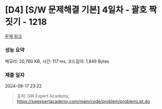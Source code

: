 # [D4] [S/W 문제해결 기본] 4일차 - 괄호 짝짓기 - 1218 

[문제 링크](https://swexpertacademy.com/main/code/problem/problemDetail.do?contestProbId=AV14eWb6AAkCFAYD) 

### 성능 요약

메모리: 20,760 KB, 시간: 117 ms, 코드길이: 1,849 Bytes

### 제출 일자

2024-08-17 23:22



> 출처: SW Expert Academy, https://swexpertacademy.com/main/code/problem/problemList.do